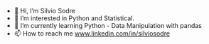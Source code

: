 - 👋 Hi, I’m Silvio Sodre
- 👀 I’m interested in Python and Statistical.
- 🌱 I’m currently learning  Python  - Data Manipulation with pandas
- 📫 How to reach me www.linkedin.com/in/silviosodre

<!---
SilvioSodre13/SilvioSodre13 is a ✨ special ✨ repository because its `README.md` (this file) appears on your GitHub profile.
You can click the Preview link to take a look at your changes.
--->
